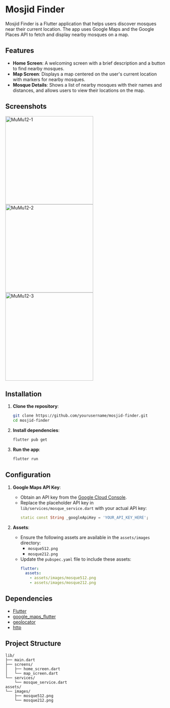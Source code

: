 # Mosjid Finder

Mosjid Finder is a Flutter application that helps users discover mosques near their current location. The app uses Google Maps and the Google Places API to fetch and display nearby mosques on a map.

## Features

- **Home Screen**: A welcoming screen with a brief description and a button to find nearby mosques.
- **Map Screen**: Displays a map centered on the user's current location with markers for nearby mosques.
- **Mosque Details**: Shows a list of nearby mosques with their names and distances, and allows users to view their locations on the map.

## Screenshots
<img src="https://github.com/user-attachments/assets/159939ae-e2e7-444e-9256-545e499e2c32" alt="MuMu12-1" width="275"/>
<img src="https://github.com/user-attachments/assets/1e265102-fc35-4303-8be4-c39f0bb8b49a" alt="MuMu12-2" width="275"/>
<img src="https://github.com/user-attachments/assets/28725310-b460-42ff-aa5c-a54e6015834a" alt="MuMu12-3" width="275"/>


## Installation

1. **Clone the repository**:
    ```sh
    git clone https://github.com/yourusername/mosjid-finder.git
    cd mosjid-finder
    ```

2. **Install dependencies**:
    ```sh
    flutter pub get
    ```

3. **Run the app**:
    ```sh
    flutter run
    ```

## Configuration

1. **Google Maps API Key**:
    - Obtain an API key from the [Google Cloud Console](https://console.cloud.google.com/).
    - Replace the placeholder API key in `lib/services/mosque_service.dart` with your actual API key:
      ```dart
      static const String _googleApiKey = 'YOUR_API_KEY_HERE';
      ```

2. **Assets**:
    - Ensure the following assets are available in the `assets/images` directory:
      - `mosque512.png`
      - `mosque212.png`
    - Update the `pubspec.yaml` file to include these assets:
      ```yaml
      flutter:
        assets:
          - assets/images/mosque512.png
          - assets/images/mosque212.png
      ```

## Dependencies

- [Flutter](https://flutter.dev/)
- [google_maps_flutter](https://pub.dev/packages/google_maps_flutter)
- [geolocator](https://pub.dev/packages/geolocator)
- [http](https://pub.dev/packages/http)

## Project Structure

```plaintext
lib/
├── main.dart
├── screens/
│   ├── home_screen.dart
│   └── map_screen.dart
└── services/
    └── mosque_service.dart
assets/
└── images/
    ├── mosque512.png
    └── mosque212.png
